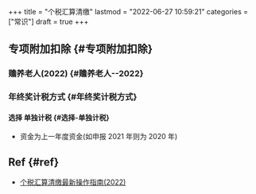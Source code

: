 +++
title = "个税汇算清缴"
lastmod = "2022-06-27 10:59:21"
categories = ["常识"]
draft = true
+++

## 专项附加扣除 {#专项附加扣除}


### 赡养老人(2022) {#赡养老人--2022}


### 年终奖计税方式 {#年终奖计税方式}


#### 选择 **单独计税** {#选择-单独计税}

<!--list-separator-->

-  资金为上一年度资金(如申报 2021 年则为 2020 年)


## Ref {#ref}

-   [个税汇算清缴最新操作指南(2022)](https://mp.weixin.qq.com/s/G8z6V58EWA8S7J7kCqIXIA)